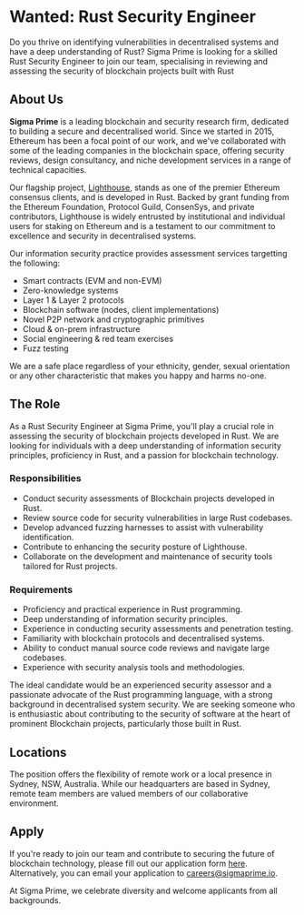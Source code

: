 # Wanted: Rust Security Engineer

Do you thrive on identifying vulnerabilities in decentralised systems and have a deep understanding of Rust? Sigma Prime is looking for a skilled Rust Security Engineer to join our team, specialising in reviewing and assessing the security of blockchain projects built with Rust

## About Us

**Sigma Prime** is a leading blockchain and security research firm,  dedicated to building a secure and decentralised world.  Since we started in 2015, Ethereum has been a focal point of our work, and we've collaborated with some of the leading companies in the blockchain space, offering security reviews, design consultancy, and niche development services in a range of technical capacities.

Our flagship project, [Lighthouse](https://lighthouse.sigmaprime.io/), stands as one of the premier Ethereum consensus clients, and is developed in Rust. Backed by grant funding from the Ethereum Foundation, Protocol Guild, ConsenSys, and private contributors, Lighthouse is widely entrusted by institutional and individual users for staking on Ethereum and is a testament to our commitment to excellence and security in decentralised systems.

Our information security practice provides assessment services targetting the following:

* Smart contracts (EVM and non-EVM)
* Zero-knowledge systems
* Layer 1 & Layer 2 protocols
* Blockchain software (nodes, client implementations)
* Novel P2P network and cryptographic primitives
* Cloud & on-prem infrastructure
* Social engineering & red team exercises
* Fuzz testing

We are a safe place regardless of your ethnicity, gender, sexual orientation or any other characteristic that makes you happy and harms no-one.

## The Role

As a Rust Security Engineer at Sigma Prime, you'll play a crucial role in assessing the security of blockchain projects developed in Rust. We are looking for individuals with a deep understanding of information security principles, proficiency in Rust, and a passion for blockchain technology.

### Responsibilities

* Conduct security assessments of Blockchain projects developed in Rust.
* Review source code for security vulnerabilities in large Rust codebases.
* Develop advanced fuzzing harnesses to assist with vulnerability identification.
* Contribute to enhancing the security posture of Lighthouse.
* Collaborate on the development and maintenance of security tools tailored for Rust projects.

### Requirements

* Proficiency and practical experience in Rust programming.
* Deep understanding of information security principles.
* Experience in conducting security assessments and penetration testing.
* Familiarity with blockchain protocols and decentralised systems.
* Ability to conduct manual source code reviews and navigate large codebases.
* Experience with security analysis tools and methodologies.

The ideal candidate would be an experienced security assessor and a passionate advocate of the Rust programming language, with a strong background in decentralised system security. We are seeking someone who is enthusiastic about contributing to the security of software at the heart of prominent Blockchain projects, particularly those built in Rust.

## Locations

The position offers the flexibility of remote work or a local presence in Sydney, NSW, Australia. While our headquarters are based in Sydney, remote team members are valued members of our collaborative environment.

## Apply

If you're ready to join our team and contribute to securing the future of blockchain technology, please fill out our application form [here](https://forms.gle/1AHYRya3iQTjdsuv9). Alternatively, you can email your application to [careers@sigmaprime.io](mailto:careers@sigmaprime.io).

At Sigma Prime, we celebrate diversity and welcome applicants from all backgrounds.
